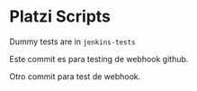 # Platzi Scripts

Dummy tests are in `jenkins-tests`

Este commit es para testing de webhook github.

Otro commit para test de webhook.
